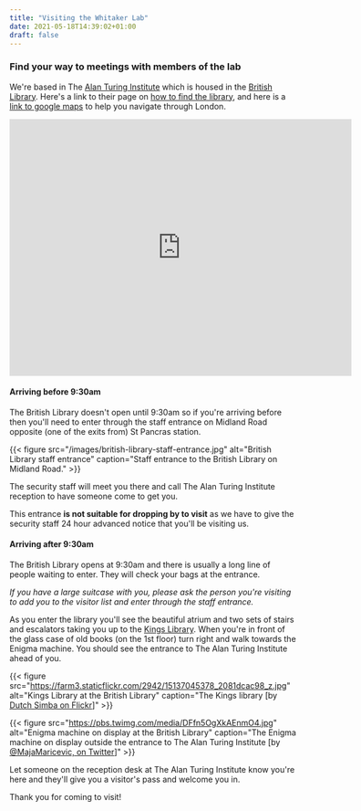 ```yaml
---
title: "Visiting the Whitaker Lab"
date: 2021-05-18T14:39:02+01:00
draft: false
---
```


### Find your way to meetings with members of the lab

We're based in The [Alan Turing Institute](https://turing.ac.uk/) which is housed in the [British Library](https://www.bl.uk/).
Here's a link to their page on [how to find the library](https://www.bl.uk/aboutus/quickinfo/loc/stp/), and here is a [link to google maps](https://goo.gl/maps/tAjLjN3gWshv5azi8) to help you navigate through London.

<iframe src="https://www.google.com/maps/embed?pb=!1m18!1m12!1m3!1d1241.0424870730672!2d-0.1286335416554405!3d51.5300012635253!2m3!1f0!2f0!3f0!3m2!1i1024!2i768!4f13.1!3m3!1m2!1s0x48761b3b70171395%3A0x18905479de0fdb25!2sThe%20British%20Library!5e0!3m2!1sen!2suk!4v1621345764533!5m2!1sen!2suk" width="600" height="450" frameborder="0" style="border:0"></iframe>

#### Arriving before 9:30am

The British Library doesn't open until 9:30am so if you're arriving before then you'll need to enter through the staff entrance on Midland Road opposite (one of the exits from) St Pancras station.

{{< figure src="/images/british-library-staff-entrance.jpg" alt="British Library staff entrance" caption="Staff entrance to the British Library on Midland Road." >}}

The security staff will meet you there and call The Alan Turing Institute reception to have someone come to get you.

This entrance **is not suitable for dropping by to visit** as we have to give the security staff 24 hour advanced notice that you'll be visiting us.

#### Arriving after 9:30am

The British Library opens at 9:30am and there is usually a long line of people waiting to enter. They will check your bags at the entrance.

*If you have a large suitcase with you, please ask the person you're visiting to add you to the visitor list and enter through the staff entrance.*

As you enter the library you'll see the beautiful atrium and two sets of stairs and escalators taking you up to the [Kings Library](https://www.bl.uk/collection-guides/the-kings-library).
When you're in front of the glass case of old books (on the 1st floor) turn right and walk towards the Enigma machine.
You should see the entrance to The Alan Turing Institute ahead of you.

{{< figure src="https://farm3.staticflickr.com/2942/15137045378_2081dcac98_z.jpg" alt="Kings Library at the British Library" caption="The Kings library [by [Dutch Simba on Flickr](https://flic.kr/p/p4Bje1)]" >}}

{{< figure src="https://pbs.twimg.com/media/DFfn5OgXkAEnmO4.jpg" alt="Enigma machine on display at the British Library" caption="The Enigma machine on display outside the entrance to The Alan Turing Institute [by [@MajaMaricevic, on Twitter](https://twitter.com/MajaMaricevic/status/889434447287898113)]" >}}

Let someone on the reception desk at The Alan Turing Institute know you're here and they'll give you a visitor's pass and welcome you in.

Thank you for coming to visit!
